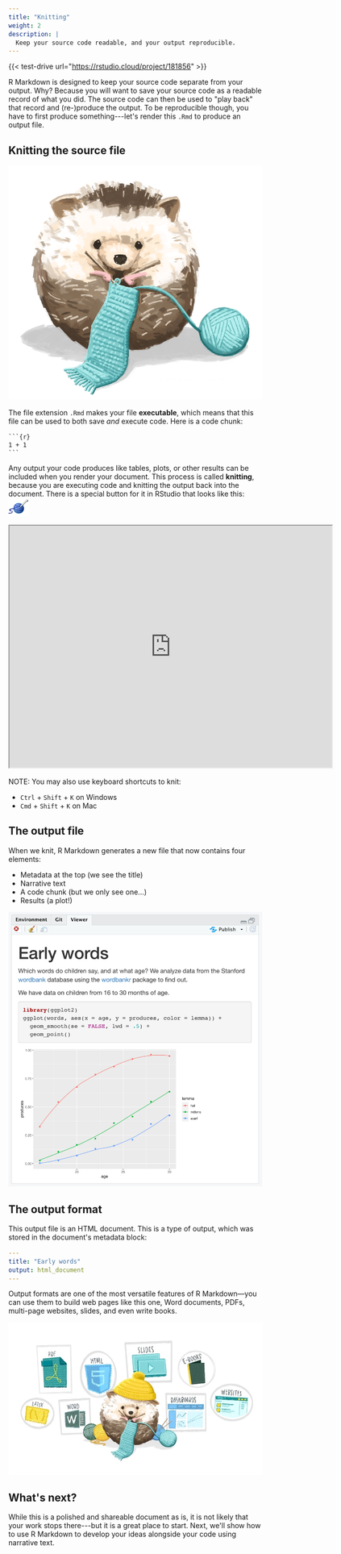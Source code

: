 ```yaml
---
title: "Knitting"
weight: 2
description: | 
  Keep your source code readable, and your output reproducible.
---
```


{{< test-drive url="https://rstudio.cloud/project/181856" >}}

R Markdown is designed to keep your source code separate from your output. Why? Because you will want to save your source code as a readable record of what you did. The source code can then be used to "play back" that record and (re-)produce the output. To be reproducible though, you have to first produce something---let's render this `.Rmd` to produce an output file.

## Knitting the source file

<div class = "side-by-side">
<div class = "side1">

![](rmarkdown_hedgehog.png)


</div>
<div class = "side2">

The file extension `.Rmd` makes your file **executable**, which means that this file can be used to both save *and* execute code. Here is a code chunk:

````
```{r}
1 + 1
```
````

Any output your code produces like tables, plots, or other results can be included when you render your document. This process is called **knitting**, because you are executing code and knitting the output back into the document. There is a special button for it in RStudio that looks like this: ![](knit-button.png)

</div>
</div>

<iframe src="https://drive.google.com/file/d/1YV-YZU9IBLNL0jtgXMIK9JbHFVhaVtwl/preview" width="640" height="480">

</iframe>

NOTE: You may also use keyboard shortcuts to knit:

-   `Ctrl` + `Shift` + `K` on Windows
-   `Cmd` + `Shift` + `K` on Mac

## The output file

<div class = "split">
<div class = "split1">

When we knit, R Markdown generates a new file that now contains four elements: 

-   Metadata at the top (we see the title)
-   Narrative text
-   A code chunk (but we only see one...)
-   Results (a plot!) 



</div>
<div class = "split2">

![](01-output.png)

</div>
</div>


## The output format

<div class = "split">
<div class = "split1">

This output file is an HTML document. This is a type of output, which was stored in the document's metadata block:

```yaml
---
title: "Early words"
output: html_document
---
```

Output formats are one of the most versatile features of R Markdown&mdash;you can use them to build web pages like this one, Word documents, PDFs, multi-page websites, slides, and even write books.

</div>
<div class = "split2">

![](hedgehog-projects.jpg)

</div>
</div>


## What's next?

While this is a polished and shareable document as is, it is not likely that your work stops there---but it is a great place to start. Next, we'll show how to use R Markdown to develop your ideas alongside your code using narrative text.
